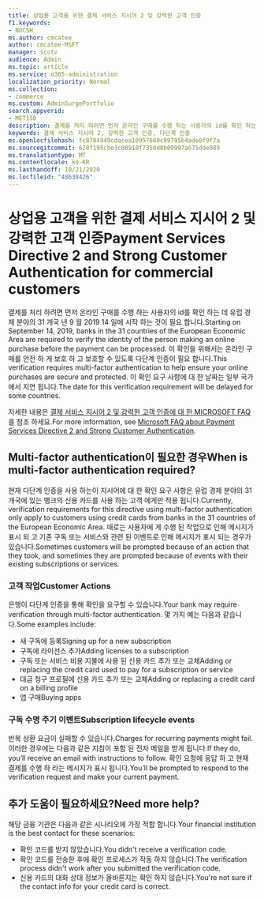 ```yaml
---
title: 상업용 고객을 위한 결제 서비스 지시어 2 및 강력한 고객 인증
f1.keywords:
- NOCSH
ms.author: cmcatee
author: cmcatee-MSFT
manager: scotv
audience: Admin
ms.topic: article
ms.service: o365-administration
localization_priority: Normal
ms.collection:
- commerce
ms.custom: AdminSurgePortfolio
search.appverid:
- MET150
description: 결제를 처리 하려면 먼저 온라인 구매를 수행 하는 사용자의 id를 확인 하는 데 유럽 경제 분야의 31 개국 년 9 월 2019 14 일에 시작 하는 것이 필요 합니다.
keywords: 결제 서비스 지시어 2, 강력한 고객 인증, 다단계 인증
ms.openlocfilehash: fc8784949cdacea10957660c99795b4ade0f9f7a
ms.sourcegitcommit: 628f195cbe3c00910f7350d8b09997a675dde989
ms.translationtype: MT
ms.contentlocale: ko-KR
ms.lasthandoff: 10/21/2020
ms.locfileid: "48638426"
---
```

# <a name="payment-services-directive-2-and-strong-customer-authentication-for-commercial-customers"></a><span data-ttu-id="541b8-104">상업용 고객을 위한 결제 서비스 지시어 2 및 강력한 고객 인증</span><span class="sxs-lookup"><span data-stu-id="541b8-104">Payment Services Directive 2 and Strong Customer Authentication for commercial customers</span></span>

<span data-ttu-id="541b8-105">결제를 처리 하려면 먼저 온라인 구매를 수행 하는 사용자의 id를 확인 하는 데 유럽 경제 분야의 31 개국 년 9 월 2019 14 일에 시작 하는 것이 필요 합니다.</span><span class="sxs-lookup"><span data-stu-id="541b8-105">Starting on September 14, 2019, banks in the 31 countries of the European Economic Area are required to verify the identity of the person making an online purchase before the payment can be processed.</span></span> <span data-ttu-id="541b8-106">이 확인을 위해서는 온라인 구매를 안전 하 게 보호 하 고 보호할 수 있도록 다단계 인증이 필요 합니다.</span><span class="sxs-lookup"><span data-stu-id="541b8-106">This verification requires multi-factor authentication to help ensure your online purchases are secure and protected.</span></span> <span data-ttu-id="541b8-107">이 확인 요구 사항에 대 한 날짜는 일부 국가에서 지연 됩니다.</span><span class="sxs-lookup"><span data-stu-id="541b8-107">The date for this verification requirement will be delayed for some countries.</span></span> 

<span data-ttu-id="541b8-108">자세한 내용은 [결제 서비스 지시어 2 및 강력한 고객 인증에 대 한 MICROSOFT FAQ](https://support.microsoft.com/help/4517854/microsoft-account-open-banking-customer-authentication)를 참조 하세요.</span><span class="sxs-lookup"><span data-stu-id="541b8-108">For more information, see [Microsoft FAQ about Payment Services Directive 2 and Strong Customer Authentication](https://support.microsoft.com/help/4517854/microsoft-account-open-banking-customer-authentication).</span></span>

## <a name="when-is-multi-factor-authentication-required"></a><span data-ttu-id="541b8-109">Multi-factor authentication이 필요한 경우</span><span class="sxs-lookup"><span data-stu-id="541b8-109">When is multi-factor authentication required?</span></span>

<span data-ttu-id="541b8-110">현재 다단계 인증을 사용 하는이 지시어에 대 한 확인 요구 사항은 유럽 경제 분야의 31 개국에 있는 뱅크의 신용 카드를 사용 하는 고객 에게만 적용 됩니다.</span><span class="sxs-lookup"><span data-stu-id="541b8-110">Currently, verification requirements for this directive using multi-factor authentication only apply to customers using credit cards from banks in the 31 countries of the European Economic Area.</span></span> <span data-ttu-id="541b8-111">때로는 사용자에 게 수행 된 작업으로 인해 메시지가 표시 되 고 기존 구독 또는 서비스와 관련 된 이벤트로 인해 메시지가 표시 되는 경우가 있습니다.</span><span class="sxs-lookup"><span data-stu-id="541b8-111">Sometimes customers will be prompted because of an action that they took, and sometimes they are prompted because of events with their existing subscriptions or services.</span></span>

### <a name="customer-actions"></a><span data-ttu-id="541b8-112">고객 작업</span><span class="sxs-lookup"><span data-stu-id="541b8-112">Customer Actions</span></span>

<span data-ttu-id="541b8-113">은행이 다단계 인증을 통해 확인을 요구할 수 있습니다.</span><span class="sxs-lookup"><span data-stu-id="541b8-113">Your bank may require verification through multi-factor authentication.</span></span> <span data-ttu-id="541b8-114">몇 가지 예는 다음과 같습니다.</span><span class="sxs-lookup"><span data-stu-id="541b8-114">Some examples include:</span></span>
- <span data-ttu-id="541b8-115">새 구독에 등록</span><span class="sxs-lookup"><span data-stu-id="541b8-115">Signing up for a new subscription</span></span>
- <span data-ttu-id="541b8-116">구독에 라이선스 추가</span><span class="sxs-lookup"><span data-stu-id="541b8-116">Adding licenses to a subscription</span></span>
- <span data-ttu-id="541b8-117">구독 또는 서비스 비용 지불에 사용 된 신용 카드 추가 또는 교체</span><span class="sxs-lookup"><span data-stu-id="541b8-117">Adding or replacing the credit card used to pay for a subscription or service</span></span>
- <span data-ttu-id="541b8-118">대금 청구 프로필에 신용 카드 추가 또는 교체</span><span class="sxs-lookup"><span data-stu-id="541b8-118">Adding or replacing a credit card on a billing profile</span></span>
- <span data-ttu-id="541b8-119">앱 구매</span><span class="sxs-lookup"><span data-stu-id="541b8-119">Buying apps</span></span>

### <a name="subscription-lifecycle-events"></a><span data-ttu-id="541b8-120">구독 수명 주기 이벤트</span><span class="sxs-lookup"><span data-stu-id="541b8-120">Subscription lifecycle events</span></span>

<span data-ttu-id="541b8-121">반복 상환 요금이 실패할 수 있습니다.</span><span class="sxs-lookup"><span data-stu-id="541b8-121">Charges for recurring payments might fail.</span></span> <span data-ttu-id="541b8-122">이러한 경우에는 다음과 같은 지침이 포함 된 전자 메일을 받게 됩니다.</span><span class="sxs-lookup"><span data-stu-id="541b8-122">If they do, you’ll receive an email with instructions to follow.</span></span> <span data-ttu-id="541b8-123">확인 요청에 응답 하 고 현재 결제를 수행 하 라는 메시지가 표시 됩니다.</span><span class="sxs-lookup"><span data-stu-id="541b8-123">You’ll be prompted to respond to the verification request and make your current payment.</span></span>

## <a name="need-more-help"></a><span data-ttu-id="541b8-124">추가 도움이 필요하세요?</span><span class="sxs-lookup"><span data-stu-id="541b8-124">Need more help?</span></span>

<span data-ttu-id="541b8-125">해당 금융 기관은 다음과 같은 시나리오에 가장 적합 합니다.</span><span class="sxs-lookup"><span data-stu-id="541b8-125">Your financial institution is the best contact for these scenarios:</span></span>
- <span data-ttu-id="541b8-126">확인 코드를 받지 않았습니다.</span><span class="sxs-lookup"><span data-stu-id="541b8-126">You didn't receive a verification code.</span></span>  
- <span data-ttu-id="541b8-127">확인 코드를 전송한 후에 확인 프로세스가 작동 하지 않습니다.</span><span class="sxs-lookup"><span data-stu-id="541b8-127">The verification process didn't work after you submitted the verification code.</span></span>
- <span data-ttu-id="541b8-128">신용 카드의 대화 상대 정보가 올바른지는 확인 하지 않습니다.</span><span class="sxs-lookup"><span data-stu-id="541b8-128">You're not sure if the contact info for your credit card is correct.</span></span>
